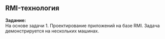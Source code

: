 ## RMI-технология

**Задание:**\
На основе задачи 1.
Проектирование приложений на базе RMI. Задача демонстрируется на нескольких машинах.
